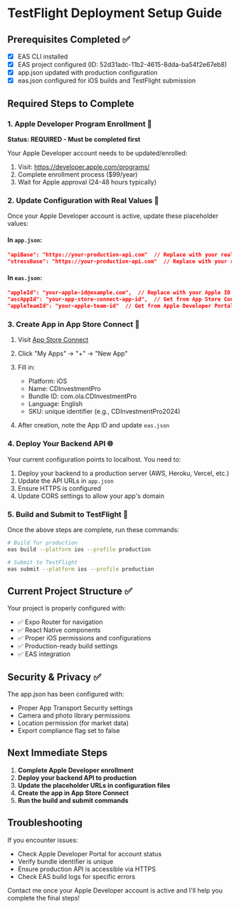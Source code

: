 # TestFlight Deployment Setup Guide

## Prerequisites Completed ✅
- [x] EAS CLI installed
- [x] EAS project configured (ID: 52d31adc-11b2-4615-8dda-ba54f2e67eb8)
- [x] app.json updated with production configuration
- [x] eas.json configured for iOS builds and TestFlight submission

## Required Steps to Complete

### 1. Apple Developer Program Enrollment 🍎
**Status: REQUIRED - Must be completed first**

Your Apple Developer account needs to be updated/enrolled:
1. Visit: https://developer.apple.com/programs/
2. Complete enrollment process ($99/year)
3. Wait for Apple approval (24-48 hours typically)

### 2. Update Configuration with Real Values 📝

Once your Apple Developer account is active, update these placeholder values:

#### In `app.json`:
```json
"apiBase": "https://your-production-api.com"  // Replace with your real production API URL
"stressBase": "https://your-production-api.com"  // Replace with your real production API URL
```

#### In `eas.json`:
```json
"appleId": "your-apple-id@example.com",  // Replace with your Apple ID
"ascAppId": "your-app-store-connect-app-id",  // Get from App Store Connect
"appleTeamId": "your-apple-team-id"  // Get from Apple Developer Portal
```

### 3. Create App in App Store Connect 🚀

1. Visit [App Store Connect](https://appstoreconnect.apple.com)
2. Click "My Apps" → "+" → "New App"
3. Fill in:
   - Platform: iOS
   - Name: CDInvestmentPro
   - Bundle ID: com.ola.CDInvestmentPro
   - Language: English
   - SKU: unique identifier (e.g., CDInvestmentPro2024)

4. After creation, note the App ID and update `eas.json`

### 4. Deploy Your Backend API 🌐

Your current configuration points to localhost. You need to:
1. Deploy your backend to a production server (AWS, Heroku, Vercel, etc.)
2. Update the API URLs in `app.json`
3. Ensure HTTPS is configured
4. Update CORS settings to allow your app's domain

### 5. Build and Submit to TestFlight 🚢

Once the above steps are complete, run these commands:

```bash
# Build for production
eas build --platform ios --profile production

# Submit to TestFlight
eas submit --platform ios --profile production
```

## Current Project Structure ✅

Your project is properly configured with:
- ✅ Expo Router for navigation
- ✅ React Native components
- ✅ Proper iOS permissions and configurations
- ✅ Production-ready build settings
- ✅ EAS integration

## Security & Privacy ✅

The app.json has been configured with:
- Proper App Transport Security settings
- Camera and photo library permissions
- Location permission (for market data)
- Export compliance flag set to false

## Next Immediate Steps

1. **Complete Apple Developer enrollment** 
2. **Deploy your backend API to production**
3. **Update the placeholder URLs in configuration files**
4. **Create the app in App Store Connect**
5. **Run the build and submit commands**

## Troubleshooting

If you encounter issues:
- Check Apple Developer Portal for account status
- Verify bundle identifier is unique
- Ensure production API is accessible via HTTPS
- Check EAS build logs for specific errors

Contact me once your Apple Developer account is active and I'll help you complete the final steps!

